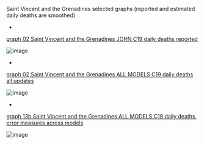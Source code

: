 Saint Vincent and the Grenadines selected graphs (reported and estimated daily deaths are smoothed) 

*

[graph 02 Saint Vincent and the Grenadines JOHN C19 daily deaths reported](https://github.com/pourmalek/CovidLongitudinal/blob/main/output/countries/Saint%20Vincent%20and%20the%20Grenadines/graph%2002%20Saint%20Vincent%20and%20the%20Grenadines%20JOHN%20C19%20daily%20deaths%20reported.pdf)

![image](https://github.com/pourmalek/CovidLongitudinal/assets/30849720/e75ad1c1-6ef0-4488-86d1-c07a9c623f16)

*

[graph 02 Saint Vincent and the Grenadines ALL MODELS C19 daily deaths all updates](https://github.com/pourmalek/CovidLongitudinal/blob/main/output/countries/Saint%20Vincent%20and%20the%20Grenadines/graph%2002%20Saint%20Vincent%20and%20the%20Grenadines%20ALL%20MODELS%20C19%20daily%20deaths%20all%20updates.pdf)

![image](https://github.com/pourmalek/CovidLongitudinal/assets/30849720/621c7ce5-695b-48da-a11d-d905cf93dde1)

*

[graph 13b Saint Vincent and the Grenadines ALL MODELS C19 daily deaths, error measures across models](https://github.com/pourmalek/CovidLongitudinal/blob/main/output/countries/Saint%20Vincent%20and%20the%20Grenadines/graph%2013b%20Saint%20Vincent%20and%20the%20Grenadines%20ALL%20MODELS%20C19%20daily%20deaths%2C%20error%20measures%20across%20models.pdf)

![image](https://github.com/pourmalek/CovidLongitudinal/assets/30849720/3b97d5bd-b5ae-4426-9d1d-3e3c2e318105)
